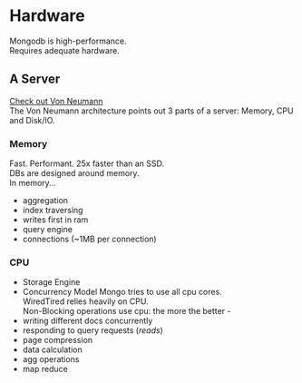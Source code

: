 # Hardware  
Mongodb is high-performance.  
Requires adequate hardware.  

## A Server
[Check out Von Neumann](https://en.wikipedia.org/wiki/John_von_Neumann)  
The Von Neumann architecture points out 3 parts of a server: Memory, CPU and Disk/IO.  

### Memory
Fast. Performant. 25x faster than an SSD.  
DBs are designed around memory.  
In memory...
- aggregation
- index traversing
- writes first in ram
- query engine
- connections (~1MB per connection)  

### CPU
- Storage Engine
- Concurrency Model
Mongo tries to use all cpu cores.  
WiredTired relies heavily on CPU.  
Non-Blocking operations use cpu: the more the better - 
- writing different docs concurrently
- responding to query requests (_reads_)
- page compression
- data calculation
- agg operations
- map reduce

